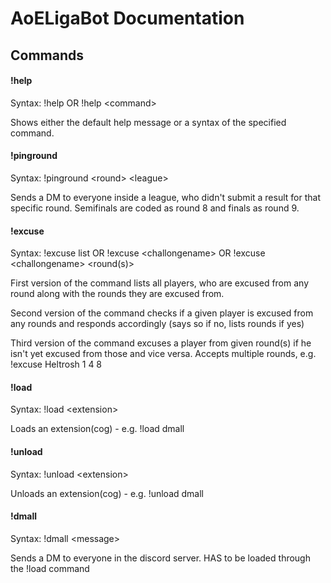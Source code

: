 # AoELigaBot Documentation

## Commands

#### !help
Syntax: !help OR !help \<command\>

Shows either the default help message or a syntax of the specified command.

#### !pinground
Syntax: !pinground \<round\> \<league\>

Sends a DM to everyone inside a league, who didn't submit a result for that specific round. Semifinals are coded as round 8 and finals as round 9.

#### !excuse
Syntax: !excuse list OR !excuse \<challongename\> OR !excuse \<challongename\> \<round(s)\>
        
First version of the command lists all players, who are excused from any round along with the rounds they are excused from.

Second version of the command checks if a given player is excused from any rounds and responds accordingly (says so if no, lists rounds if yes)

Third version of the command excuses a player from given round(s) if he isn't yet excused from those and vice versa. Accepts multiple rounds, e.g. !excuse Heltrosh 1 4 8

#### !load 
Syntax: !load \<extension\>

Loads an extension(cog) - e.g. !load dmall

#### !unload
Syntax: !unload \<extension\>

Unloads an extension(cog) - e.g. !unload dmall

#### !dmall
Syntax: !dmall \<message\>

Sends a DM to everyone in the discord server. HAS to be loaded through the !load command

